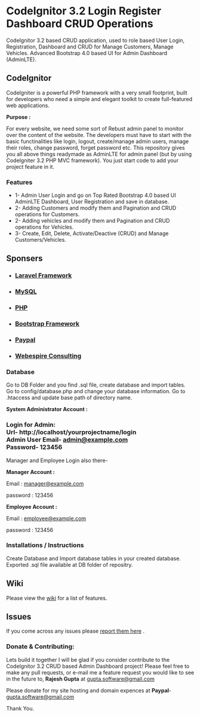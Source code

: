 # CodeIgnitor 3.2 Login Register Dashboard CRUD Operations

CodeIgnitor 3.2 based CRUD application, used to role based User Login, Registration, Dashboard and CRUD for Manage Customers, Manage Vehicles. Advanced Bootstrap 4.0 based UI for Admin Dashboard (AdminLTE). <br>

##  CodeIgnitor

CodeIgniter is a powerful PHP framework with a very small footprint, built for developers who need a simple and elegant toolkit to create full-featured web applications.


**Purpose :**

For every website, we need some sort of Rebust admin panel to monitor over the content of the website. The developers must have to start with the basic functinalities like login, logout, create/manage admin users, manage their roles, change password, forget password etc. This repository gives you all above things readymade as AdminLTE for admin panel (but by using CodeIgniter 3.2 PHP MVC framework). You just start code to add your project feature in it.

### Features 

* 1- Admin User Login and go on Top Rated Bootstrap 4.0 based UI AdminLTE Dashboard, User Registration and save in database.<br>
* 2- Adding Customers and modify them and Pagination and CRUD operations for Customers.<br>
* 2- Adding vehicles and modify them and Pagination and CRUD operations for Vehicles.<br>
* 3- Create, Edit, Delete, Activate/Deactive (CRUD) and Manage Customers/Vehicles.<br>

## Sponsers

* ###  <a href="https://laravel.com/"> Laravel Framework </a>
* ###  <a href="https://www.mysql.com/"> MySQL </a>
* ###  <a href="https://www.php.net/"> PHP </a>
* ###  <a href="https://getbootstrap.com/"> Bootstrap Framework </a>
* ###  <a href="https://paypal.com/"> Paypal </a>
* ###  <a href="https://webespire.com"> Webespire Consulting </a>


### Database

Go to DB Folder and you find .sql file, create database and import tables.<br>
Go to config/database.php and change your database information.
Go to .htaccess and update base path of directory name.

**System Administrator Account :**

### Login for Admin:  <br> <b>Url</b>- http://localhost/yourprojectname/login </br> <b>Admin User Email</b>- admin@example.com <br>  <b>Password</b>- 123456  <br>

Manager and Employee Login also there- 

**Manager Account :**

Email :  manager@example.com

password : 123456

**Employee Account :**

Email : employee@example.com

password : 123456

### Installations / Instructions

Create Database and Import database tables in your created database. Exported .sql file available at DB folder of repositry.

## Wiki
Please view the [wiki](https://github.com/guptarajesh/CodeIgnitor-3.2-Login-Register-Dashboard-CRUD-Operations) for a list of features. <br>

## Issues
If you come across any issues please [report them here](https://github.com/guptarajesh/CodeIgnitor-3.2-Login-Register-Dashboard-CRUD-Operations) . <br>


###  Donate & Contributing:

Lets build it together I will be glad if you consider contribute to the CodeIgnitor 3.2 CRUD based Admin Dashboard project! Please feel free to make any pull requests, or e-mail me a feature request you would like to see in the future to, <b>Rajesh Gupta</b> at gupta.software@gmail.com <br>
 
Please donate for my site hosting and domain expences at <b>Paypal</b>- gupta.software@gmail.com     <br>

Thank You.
